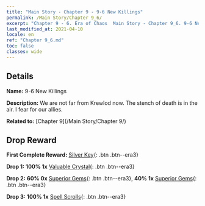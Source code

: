 ```yaml
---
title: "Main Story - Chapter 9 - 9-6 New Killings"
permalink: /Main Story/Chapter 9_6/
excerpt: "Chapter 9 - 6. Era of Chaos  Main Story - Chapter 9_6. 9-6 New Killings"
last_modified_at: 2021-04-10
locale: en
ref: "Chapter 9_6.md"
toc: false
classes: wide
---
```


## Details

 **Name:** 9-6 New Killings

 **Description:** We are not far from Krewlod now. The stench of death is in the air. I fear for our allies.

 **Related to:** [Chapter 9](/Main Story/Chapter 9/)

## Drop Reward

 **First Complete Reward:** [Silver Key](/Items/con_693/){: .btn .btn--era3}

 **Drop 1:** **100% 1x** [Valuable Crystal](/Items/mat_31/){: .btn .btn--era3}

 **Drop 2:** **60% 0x** [Superior Gems](/Items/mat_23/){: .btn .btn--era3}, **40% 1x** [Superior Gems](/Items/mat_23/){: .btn .btn--era3}

 **Drop 3:** **100% 1x** [Spell Scrolls](/Items/con_694/){: .btn .btn--era3}

